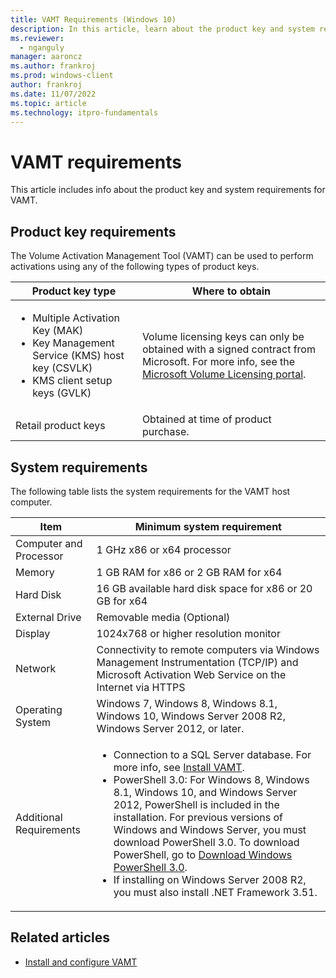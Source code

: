 ```yaml
---
title: VAMT Requirements (Windows 10)
description: In this article, learn about the product key and system requierements for Volume Activation Management Tool (VAMT).
ms.reviewer: 
  - nganguly
manager: aaroncz
ms.author: frankroj
ms.prod: windows-client
author: frankroj
ms.date: 11/07/2022
ms.topic: article
ms.technology: itpro-fundamentals
---
```


# VAMT requirements

This article includes info about the product key and system requirements for VAMT.

## Product key requirements

The Volume Activation Management Tool (VAMT) can be used to perform activations using any of the following types of product keys.

|Product key type |Where to obtain |
|-----------------|----------------|
|<ul><li>Multiple Activation Key (MAK)</li><li>Key Management Service (KMS) host key (CSVLK)</li><li>KMS client setup keys (GVLK)</li></ul> |Volume licensing keys can only be obtained with a signed contract from Microsoft. For more info, see the [Microsoft Volume Licensing portal](https://go.microsoft.com/fwlink/p/?LinkId=227282). |
|Retail product keys |Obtained at time of product purchase. |

## System requirements

The following table lists the system requirements for the VAMT host computer.

| Item | Minimum system requirement |
| ---- | ---------------------------|
| Computer and Processor | 1 GHz x86 or x64 processor |
| Memory | 1 GB RAM for x86 or 2 GB RAM for x64 |
| Hard Disk | 16 GB available hard disk space for x86 or 20 GB for x64 |
| External Drive | Removable media (Optional) |
| Display | 1024x768 or higher resolution monitor |
| Network | Connectivity to remote computers via Windows Management Instrumentation (TCP/IP) and Microsoft Activation Web Service on the Internet via HTTPS |
| Operating System | Windows 7, Windows 8, Windows 8.1, Windows 10, Windows Server 2008 R2, Windows Server 2012, or later. |
| Additional Requirements | <ul><li>Connection to a SQL Server database. For more info, see [Install VAMT](install-vamt.md).</li><li>PowerShell 3.0: For Windows 8, Windows 8.1, Windows 10, and Windows Server 2012, PowerShell is included in the installation. For previous versions of Windows and Windows Server, you must download PowerShell 3.0. To download PowerShell, go to [Download Windows PowerShell 3.0](/powershell/scripting/install/installing-powershell).</li><li>If installing on Windows Server 2008 R2, you must also install .NET Framework 3.51.</li></ul> |

## Related articles

- [Install and configure VAMT](install-configure-vamt.md)
